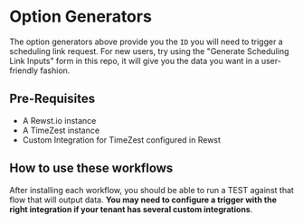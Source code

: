 # Option Generators

The option generators above provide you the ```ID``` you will need to trigger a scheduling link request. For new users, try using the "Generate Scheduling Link Inputs" form in this repo, it will give you the data you want in a user-friendly fashion.

## Pre-Requisites

* A Rewst.io instance
* A TimeZest instance
* Custom Integration for TimeZest configured in Rewst


## How to use these workflows

After installing each workflow, you should be able to run a TEST against that flow that will output data. **You may need to configure a trigger with the right integration if your tenant has several custom integrations**. 
